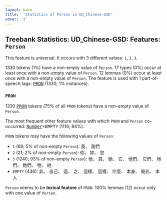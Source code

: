 ```yaml
---
layout: base
title:  'Statistics of Person in UD_Chinese-GSD'
udver: '2'
---
```


## Treebank Statistics: UD_Chinese-GSD: Features: `Person`

This feature is universal.
It occurs with 3 different values: `1`, `2`, `3`.

1330 tokens (1%) have a non-empty value of `Person`.
17 types (0%) occur at least once with a non-empty value of `Person`.
12 lemmas (0%) occur at least once with a non-empty value of `Person`.
The feature is used with 1 part-of-speech tags: <tt><a href="zh_gsd-pos-PRON.html">PRON</a></tt> (1330; 1% instances).

### `PRON`

1330 <tt><a href="zh_gsd-pos-PRON.html">PRON</a></tt> tokens (75% of all `PRON` tokens) have a non-empty value of `Person`.

The most frequent other feature values with which `PRON` and `Person` co-occurred: <tt><a href="zh_gsd-feat-Number.html">Number</a></tt><tt>=EMPTY</tt> (1116; 84%).

`PRON` tokens may have the following values of `Person`:

* `1` (69; 5% of non-empty `Person`): 我、 我們
* `2` (21; 2% of non-empty `Person`): 你、 妳、 您
* `3` (1240; 93% of non-empty `Person`): 他、 其、 她、 它、 他們、 它們、 牠們、 她們、 牠、 祂
* `EMPTY` (446): 此、 自己、 這、 之、 這樣、 這裡、 什麼、 本身、 彼此、 本人

`Person` seems to be **lexical feature** of `PRON`. 100% lemmas (12) occur only with one value of `Person`.

